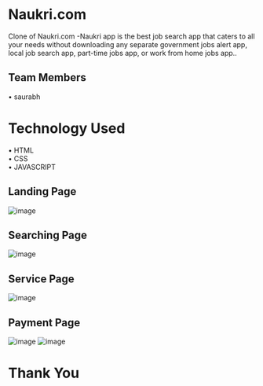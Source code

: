 # Naukri.com
Clone of Naukri.com -Naukri app is the best job search app that caters to all your needs without downloading any separate government jobs alert app, local job search app, part-time jobs app, or work from home jobs app.. 

## Team Members

• saurabh </br>

# Technology Used

• HTML</br>
• CSS</br>
• JAVASCRIPT</br>

## Landing Page

![image](https://user-images.githubusercontent.com/103635352/209302759-20d46126-492d-4cf7-8f69-b7c80ce1e73e.png)

## Searching Page

![image](https://user-images.githubusercontent.com/103635352/209302886-7a7311ef-cd8a-4446-a342-cad14aeeadef.png)

## Service Page 

![image](https://user-images.githubusercontent.com/103635352/209303011-79591fd7-4aed-4daa-84f8-23afb649b838.png)

## Payment Page

![image](https://user-images.githubusercontent.com/103635352/209303135-8abfbf1b-91fc-49b9-8ec3-8a8e6ecd40bc.png)
![image](https://user-images.githubusercontent.com/103635352/209303230-8f4e7391-3d64-41e4-9cb1-976676aaa167.png)

# Thank You

